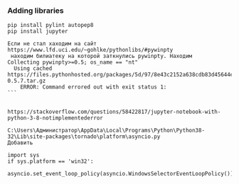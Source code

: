 ### Adding libraries

```
pip install pylint autopep8
pip install jupyter
````
````   
Если не стал хаходим на сайт https://www.lfd.uci.edu/~gohlke/pythonlibs/#pywinpty
 находим билиатеку на которой заткнулись pywinpty. Находим 
Collecting pywinpty>=0.5; os_name == "nt"
  Using cached https://files.pythonhosted.org/packages/5d/97/8e43c2152a638cdb83d45644eb125c752abe67249f94bb3e3e29b0709685/pywinpty-0.5.7.tar.gz
    ERROR: Command errored out with exit status 1:
```


https://stackoverflow.com/questions/58422817/jupyter-notebook-with-python-3-8-notimplementederror

C:\Users\Администратор\AppData\Local\Programs\Python\Python38-32\Lib\site-packages\tornado\platform\asyncio.py
Добавить 

import sys
if sys.platform == 'win32':
    asyncio.set_event_loop_policy(asyncio.WindowsSelectorEventLoopPolicy())

